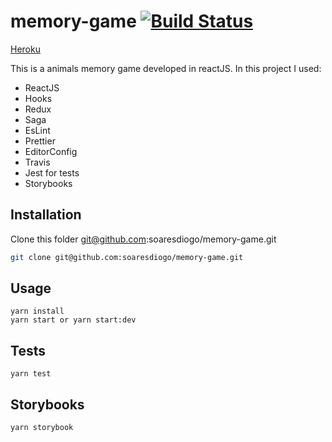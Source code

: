 # memory-game [![Build Status](https://travis-ci.org/soaresdiogo/memory-game.svg?branch=master)](https://travis-ci.org/soaresdiogo/memory-game)

[Heroku](https://animalsmemorygame.herokuapp.com/)

This is a animals memory game developed in reactJS. In this project I used:

- ReactJS
- Hooks
- Redux
- Saga
- EsLint
- Prettier
- EditorConfig
- Travis
- Jest for tests
- Storybooks

## Installation

Clone this folder git@github.com:soaresdiogo/memory-game.git

```bash
git clone git@github.com:soaresdiogo/memory-game.git
```

## Usage

```nodejs
yarn install
yarn start or yarn start:dev
```

## Tests

```nodejs
yarn test
```

## Storybooks

```nodejs
yarn storybook
```
